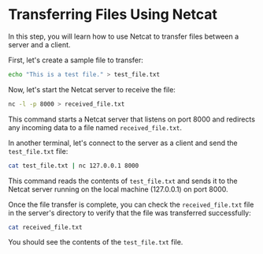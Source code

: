 # Transferring Files Using Netcat

In this step, you will learn how to use Netcat to transfer files between a server and a client.

First, let's create a sample file to transfer:

```bash
echo "This is a test file." > test_file.txt
```

Now, let's start the Netcat server to receive the file:

```bash
nc -l -p 8000 > received_file.txt
```

This command starts a Netcat server that listens on port 8000 and redirects any incoming data to a file named `received_file.txt`.

In another terminal, let's connect to the server as a client and send the `test_file.txt` file:

```bash
cat test_file.txt | nc 127.0.0.1 8000
```

This command reads the contents of `test_file.txt` and sends it to the Netcat server running on the local machine (127.0.0.1) on port 8000.

Once the file transfer is complete, you can check the `received_file.txt` file in the server's directory to verify that the file was transferred successfully:

```bash
cat received_file.txt
```

You should see the contents of the `test_file.txt` file.
